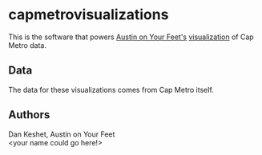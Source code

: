 # capmetrovisualizations
This is the software that powers [Austin on Your Feet's](http://austinonyourfeet.com)
[visualization](https://austinonyourfeet.shinyapps.io/ridership/) of Cap Metro data.

## Data

The data for these visualizations comes from Cap Metro itself.

## Authors

Dan Keshet, Austin on Your Feet  
\<your name could go here!\>
